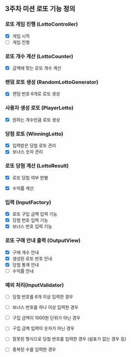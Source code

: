 ## 3주차 미션 로또 기능 정의

### 로또 게임 진행 (LottoController)
- [X] 게임 시작
- [ ] 게임 진행

### 로또 개수 계산 (LottoCounter)
- [x] 금액에 맞는 로또 개수 계산

### 랜덤 로또 생성 (RandomLottoGenerator)
- [x] 랜덤 번호 6개로 로또 생성

### 사용자 생성 로또 (PlayerLotto)
- [x] 원하는 개수만큼 로또 생성

### 당첨 로또 (WinningLotto)
- [x] 입력받은 당첨 로또 관리
- [x] 보너스 숫자 관리

### 로또 당첨 계산 (LottoResult)
- [x] 로또 당첨 여부 판별
- [x] 수익률 계산


### 입력 (InputFactory)
- [x] 로또 구입 금액 입력 기능
- [x] 당첨 번호 입력 기능
- [x] 보너스 번호 입력 기능

### 로또 구매 안내 출력 (OutputView)
- [x] 구매 개수 안내
- [x] 생성된 로또 번호 안내
- [x] 당첨 통계 안내
- [ ] 수익률 안내

### 예외 처리(InputValidator)
- [ ] 당첨 번호를 6개 이상 입력한 경우
- [ ] 보너스 번호를 하나 이상 입력한 경우
- [ ] 구입 금액이 1000원 단위가 아닌 경우
- [ ] 구입 금액 입력이 숫자가 아닌 경우
- [ ] 잘못된 형식으로 당첨 번호를 입력한 경우 (쉼표가 없는 경우 등)
- [ ] 중복된 수를 입력한 경우


